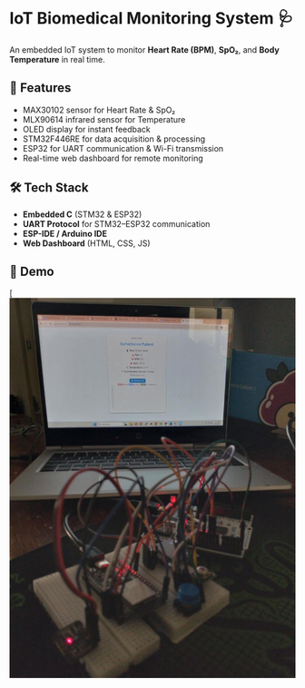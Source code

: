 # IoT Biomedical Monitoring System 🩺

An embedded IoT system to monitor **Heart Rate (BPM)**, **SpO₂**, and **Body Temperature** in real time.

## 🚀 Features
- MAX30102 sensor for Heart Rate & SpO₂
- MLX90614 infrared sensor for Temperature
- OLED display for instant feedback
- STM32F446RE for data acquisition & processing
- ESP32 for UART communication & Wi-Fi transmission
- Real-time web dashboard for remote monitoring

## 🛠️ Tech Stack
- **Embedded C** (STM32 & ESP32)
- **UART Protocol** for STM32–ESP32 communication
- **ESP-IDE / Arduino IDE**
- **Web Dashboard** (HTML, CSS, JS)

## 📸 Demo
[![Project demo](photo/1746206376978.jpg)
